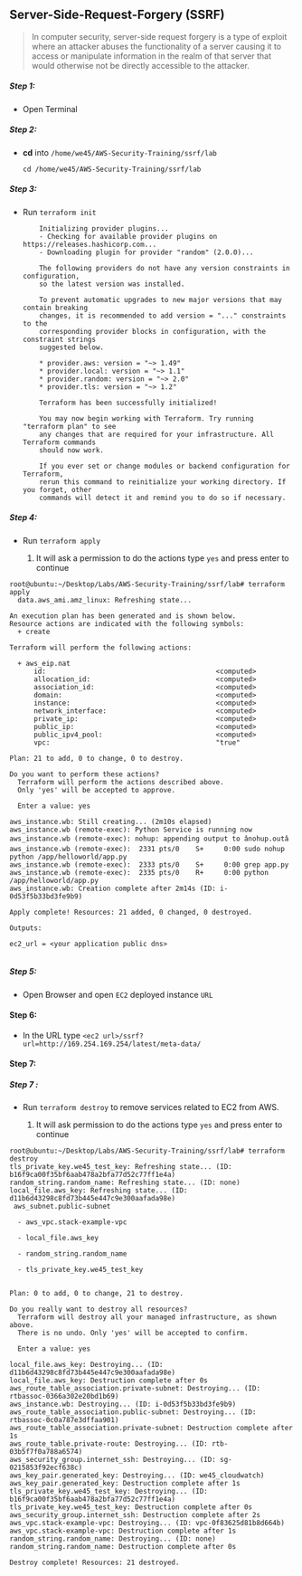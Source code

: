 ## Server-Side-Request-Forgery (SSRF)

> In computer security, server-side request forgery is a type of exploit where an attacker abuses the functionality of a server causing it to access or manipulate information in the realm of that server that would otherwise not be directly accessible to the attacker.


##### Step 1:

* Open Terminal


##### Step 2:

* **cd** into  `/home/we45/AWS-Security-Training/ssrf/lab`

    ```commandline
    cd /home/we45/AWS-Security-Training/ssrf/lab
    ```

##### Step 3:

* Run `terraform init`

    ```commandline
        Initializing provider plugins...
        - Checking for available provider plugins on https://releases.hashicorp.com...
        - Downloading plugin for provider "random" (2.0.0)...
        
        The following providers do not have any version constraints in configuration,
        so the latest version was installed.
        
        To prevent automatic upgrades to new major versions that may contain breaking
        changes, it is recommended to add version = "..." constraints to the
        corresponding provider blocks in configuration, with the constraint strings
        suggested below.
        
        * provider.aws: version = "~> 1.49"
        * provider.local: version = "~> 1.1"
        * provider.random: version = "~> 2.0"
        * provider.tls: version = "~> 1.2"
        
        Terraform has been successfully initialized!
        
        You may now begin working with Terraform. Try running "terraform plan" to see
        any changes that are required for your infrastructure. All Terraform commands
        should now work.
        
        If you ever set or change modules or backend configuration for Terraform,
        rerun this command to reinitialize your working directory. If you forget, other
        commands will detect it and remind you to do so if necessary.
    ```


##### Step 4:

* Run `terraform apply`
    
    1. It will ask a permission to do the actions type `yes` and press enter to continue
    
```commandline
root@ubuntu:~/Desktop/Labs/AWS-Security-Training/ssrf/lab# terraform apply
  data.aws_ami.amz_linux: Refreshing state...

An execution plan has been generated and is shown below.
Resource actions are indicated with the following symbols:
  + create

Terraform will perform the following actions:

  + aws_eip.nat
      id:                                          <computed>
      allocation_id:                               <computed>
      association_id:                              <computed>
      domain:                                      <computed>
      instance:                                    <computed>
      network_interface:                           <computed>
      private_ip:                                  <computed>
      public_ip:                                   <computed>
      public_ipv4_pool:                            <computed>
      vpc:                                         "true"

Plan: 21 to add, 0 to change, 0 to destroy.

Do you want to perform these actions?
  Terraform will perform the actions described above.
  Only 'yes' will be accepted to approve.

  Enter a value: yes

aws_instance.wb: Still creating... (2m10s elapsed)
aws_instance.wb (remote-exec): Python Service is running now
aws_instance.wb (remote-exec): nohup: appending output to ânohup.outâ
aws_instance.wb (remote-exec):  2331 pts/0    S+     0:00 sudo nohup python /app/helloworld/app.py
aws_instance.wb (remote-exec):  2333 pts/0    S+     0:00 grep app.py
aws_instance.wb (remote-exec):  2335 pts/0    R+     0:00 python /app/helloworld/app.py
aws_instance.wb: Creation complete after 2m14s (ID: i-0d53f5b33bd3fe9b9)

Apply complete! Resources: 21 added, 0 changed, 0 destroyed.

Outputs:

ec2_url = <your application public dns>


```




##### Step 5:

* Open Browser and open `EC2` deployed instance `URL`

 
#### Step 6:

* In the URL type `<ec2 url>/ssrf?url=http://169.254.169.254/latest/meta-data/`

#### Step 7:


##### Step 7 :
 
 * Run `terraform destroy` to remove services related to EC2 from AWS.
 
    1. It will ask permission to do the actions type `yes` and press enter to continue 
  
```commandline
root@ubuntu:~/Desktop/Labs/AWS-Security-Training/ssrf/lab# terraform destroy
tls_private_key.we45_test_key: Refreshing state... (ID: b16f9ca00f35bf6aab478a2bfa77d52c77ff1e4a)
random_string.random_name: Refreshing state... (ID: none)
local_file.aws_key: Refreshing state... (ID: d11b6d43298c8fd73b445e447c9e300aafada98e)
 aws_subnet.public-subnet

  - aws_vpc.stack-example-vpc

  - local_file.aws_key

  - random_string.random_name

  - tls_private_key.we45_test_key


Plan: 0 to add, 0 to change, 21 to destroy.

Do you really want to destroy all resources?
  Terraform will destroy all your managed infrastructure, as shown above.
  There is no undo. Only 'yes' will be accepted to confirm.

  Enter a value: yes

local_file.aws_key: Destroying... (ID: d11b6d43298c8fd73b445e447c9e300aafada98e)
local_file.aws_key: Destruction complete after 0s
aws_route_table_association.private-subnet: Destroying... (ID: rtbassoc-0366a302e20bd1b69)
aws_instance.wb: Destroying... (ID: i-0d53f5b33bd3fe9b9)
aws_route_table_association.public-subnet: Destroying... (ID: rtbassoc-0c0a787e3dffaa901)
aws_route_table_association.private-subnet: Destruction complete after 1s
aws_route_table.private-route: Destroying... (ID: rtb-03b5f7f0a788a6574)
aws_security_group.internet_ssh: Destroying... (ID: sg-0215853f92ecf638c)
aws_key_pair.generated_key: Destroying... (ID: we45_cloudwatch)
aws_key_pair.generated_key: Destruction complete after 1s
tls_private_key.we45_test_key: Destroying... (ID: b16f9ca00f35bf6aab478a2bfa77d52c77ff1e4a)
tls_private_key.we45_test_key: Destruction complete after 0s
aws_security_group.internet_ssh: Destruction complete after 2s
aws_vpc.stack-example-vpc: Destroying... (ID: vpc-0f83625d81b8d664b)
aws_vpc.stack-example-vpc: Destruction complete after 1s
random_string.random_name: Destroying... (ID: none)
random_string.random_name: Destruction complete after 0s

Destroy complete! Resources: 21 destroyed.

  
```



 

